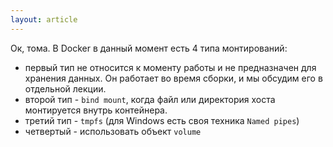 ```yaml
---
layout: article
---
```

Ок, тома. В Docker в данный момент есть 4 типа монтирований:
-   первый тип не относится к моменту работы и не предназначен для хранения данных. Он работает во время сборки, и мы обсудим его в отдельной лекции.
-   второй тип - `bind mount`, когда файл или директория хоста монтируется внутрь контейнера.
-   третий тип - `tmpfs` (для Windows есть своя техника `Named pipes`)
-   четвертый - использовать объект `volume`
